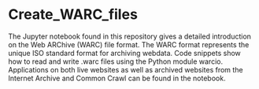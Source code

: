 # Create_WARC_files

The Jupyter notebook found in this repository gives a detailed introduction on the Web ARChive (WARC) file format. The WARC format represents the unique ISO standard format for archiving webdata. Code snippets show how to read and write .warc files using the Python module warcio. Applications on both live websites as well as archived websites from the Internet Archive and Common Crawl can be found in the notebook.

